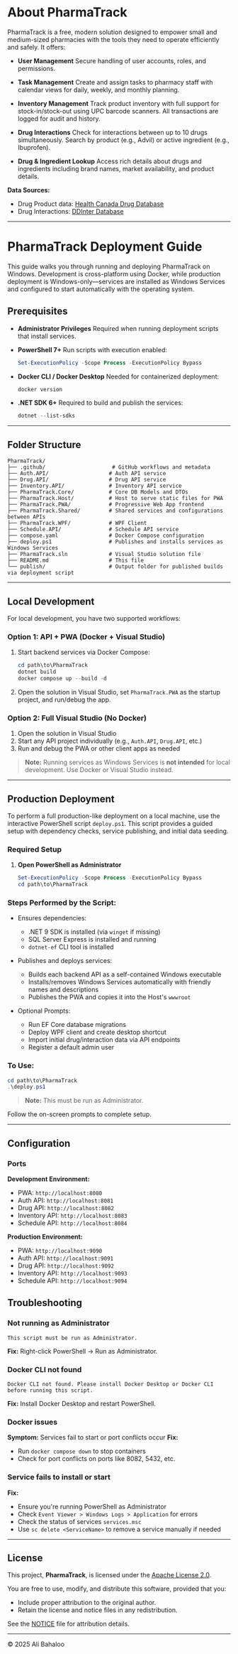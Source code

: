 ﻿# About PharmaTrack

PharmaTrack is a free, modern solution designed to empower small and medium-sized pharmacies with the tools they need to operate efficiently and safely. It offers:

* **User Management**
  Secure handling of user accounts, roles, and permissions.

* **Task Management**
  Create and assign tasks to pharmacy staff with calendar views for daily, weekly, and monthly planning.

* **Inventory Management**
  Track product inventory with full support for stock-in/stock-out using UPC barcode scanners. All transactions are logged for audit and history.

* **Drug Interactions**
  Check for interactions between up to 10 drugs simultaneously. Search by product (e.g., Advil) or active ingredient (e.g., Ibuprofen).

* **Drug & Ingredient Lookup**
  Access rich details about drugs and ingredients including brand names, market availability, and product details.

**Data Sources:**

* Drug Product data: [Health Canada Drug Database](https://www.canada.ca/en/health-canada/services/drugs-health-products/drug-products/drug-product-database.html)
* Drug Interactions: [DDInter Database](https://ddinter.scbdd.com/)

---

# PharmaTrack Deployment Guide

This guide walks you through running and deploying PharmaTrack on Windows. Development is cross-platform using Docker, while production deployment is Windows-only—services are installed as Windows Services and configured to start automatically with the operating system.

## Prerequisites

* **Administrator Privileges**
  Required when running deployment scripts that install services.

* **PowerShell 7+**
  Run scripts with execution enabled:

  ```powershell
  Set-ExecutionPolicy -Scope Process -ExecutionPolicy Bypass
  ```

* **Docker CLI / Docker Desktop**
  Needed for containerized deployment:

  ```powershell
  docker version
  ```

* **.NET SDK 6+**
  Required to build and publish the services:

  ```powershell
  dotnet --list-sdks
  ```

---

## Folder Structure

```
PharmaTrack/
├── .github/                     # GitHub workflows and metadata
├── Auth.API/                   # Auth API service
├── Drug.API/                   # Drug API service
├── Inventory.API/              # Inventory API service
├── PharmaTrack.Core/           # Core DB Models and DTOs
├── PharmaTrack.Host/           # Host to serve static files for PWA
├── PharmaTrack.PWA/            # Progressive Web App frontend
├── PharmaTrack.Shared/         # Shared services and configurations between APIs
├── PharmaTrack.WPF/            # WPF Client
├── Schedule.API/               # Schedule API service
├── compose.yaml                # Docker Compose configuration
├── deploy.ps1                  # Publishes and installs services as Windows Services
├── PharmaTrack.sln             # Visual Studio solution file
├── README.md                   # This file
└── publish/                    # Output folder for published builds via deployment script
```

---

## Local Development

For local development, you have two supported workflows:

### Option 1: API + PWA (Docker + Visual Studio)

1. Start backend services via Docker Compose:

   ```powershell
   cd path\to\PharmaTrack
   dotnet build
   docker compose up --build -d
   ```

2. Open the solution in Visual Studio, set `PharmaTrack.PWA` as the startup project, and run/debug the app.

### Option 2: Full Visual Studio (No Docker)

1. Open the solution in Visual Studio
2. Start any API project individually (e.g., `Auth.API`, `Drug.API`, etc.)
3. Run and debug the PWA or other client apps as needed

> **Note:** Running services as Windows Services is **not intended** for local development. Use Docker or Visual Studio instead.

---

## Production Deployment

To perform a full production-like deployment on a local machine, use the interactive PowerShell script `deploy.ps1`. This script provides a guided setup with dependency checks, service publishing, and initial data seeding.

### Required Setup

1. **Open PowerShell as Administrator**

   ```powershell
   Set-ExecutionPolicy -Scope Process -ExecutionPolicy Bypass
   cd path\to\PharmaTrack
   ```

### Steps Performed by the Script:

* Ensures dependencies:

  * .NET 9 SDK is installed (via `winget` if missing)
  * SQL Server Express is installed and running
  * `dotnet-ef` CLI tool is installed

* Publishes and deploys services:

  * Builds each backend API as a self-contained Windows executable
  * Installs/removes Windows Services automatically with friendly names and descriptions
  * Publishes the PWA and copies it into the Host's `wwwroot`

* Optional Prompts:

  * Run EF Core database migrations
  * Deploy WPF client and create desktop shortcut
  * Import initial drug/interaction data via API endpoints
  * Register a default admin user

### To Use:

```powershell
cd path\to\PharmaTrack
.\deploy.ps1
```

> **Note:** This must be run as Administrator.

Follow the on-screen prompts to complete setup.

---

## Configuration

### Ports

**Development Environment:**

* PWA: `http://localhost:8080`
* Auth API: `http://localhost:8081`
* Drug API: `http://localhost:8082`
* Inventory API: `http://localhost:8083`
* Schedule API: `http://localhost:8084`

**Production Environment:**

* PWA: `http://localhost:9090`
* Auth API: `http://localhost:9091`
* Drug API: `http://localhost:9092`
* Inventory API: `http://localhost:9093`
* Schedule API: `http://localhost:9094`

## Troubleshooting

### Not running as Administrator

```
This script must be run as Administrator.
```

**Fix:** Right-click PowerShell → Run as Administrator.

### Docker CLI not found

```
Docker CLI not found. Please install Docker Desktop or Docker CLI before running this script.
```

**Fix:** Install Docker Desktop and restart PowerShell.

### Docker issues

**Symptom:** Services fail to start or port conflicts occur
**Fix:**

* Run `docker compose down` to stop containers
* Check for port conflicts on ports like 8082, 5432, etc.

### Service fails to install or start

**Fix:**

* Ensure you're running PowerShell as Administrator
* Check `Event Viewer > Windows Logs > Application` for errors
* Check the status of services `services.msc`
* Use `sc delete <ServiceName>` to remove a service manually if needed


---

## License

This project, **PharmaTrack**, is licensed under the [Apache License 2.0](LICENSE.txt).

You are free to use, modify, and distribute this software, provided that you:

- Include proper attribution to the original author.
- Retain the license and notice files in any redistribution.

See the [NOTICE](NOTICE.txt) file for attribution details.

---

© 2025 Ali Bahaloo

